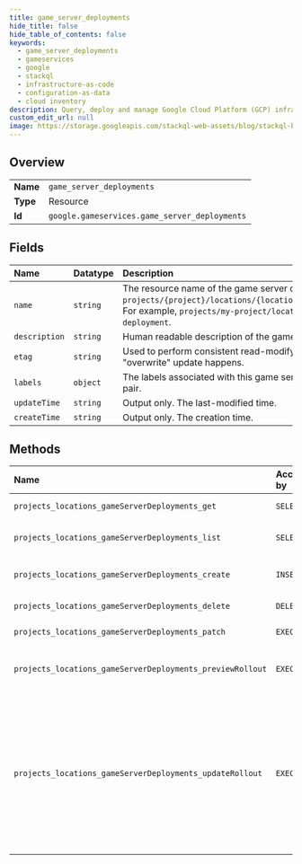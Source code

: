 ```yaml
---
title: game_server_deployments
hide_title: false
hide_table_of_contents: false
keywords:
  - game_server_deployments
  - gameservices
  - google    
  - stackql
  - infrastructure-as-code
  - configuration-as-data
  - cloud inventory
description: Query, deploy and manage Google Cloud Platform (GCP) infrastructure and resources using SQL
custom_edit_url: null
image: https://storage.googleapis.com/stackql-web-assets/blog/stackql-blog-post-featured-image.png
---
```

  
    

## Overview
<table><tbody>
<tr><td><b>Name</b></td><td><code>game_server_deployments</code></td></tr>
<tr><td><b>Type</b></td><td>Resource</td></tr>
<tr><td><b>Id</b></td><td><code>google.gameservices.game_server_deployments</code></td></tr>
</tbody></table>

## Fields
| Name | Datatype | Description |
|:-----|:---------|:------------|
| `name` | `string` | The resource name of the game server deployment, in the following form: `projects/{project}/locations/{locationId}/gameServerDeployments/{deploymentId}`. For example, `projects/my-project/locations/global/gameServerDeployments/my-deployment`. |
| `description` | `string` | Human readable description of the game server deployment. |
| `etag` | `string` | Used to perform consistent read-modify-write updates. If not set, a blind "overwrite" update happens. |
| `labels` | `object` | The labels associated with this game server deployment. Each label is a key-value pair. |
| `updateTime` | `string` | Output only. The last-modified time. |
| `createTime` | `string` | Output only. The creation time. |
## Methods
| Name | Accessible by | Required Params | Description |
|:-----|:--------------|:----------------|:------------|
| `projects_locations_gameServerDeployments_get` | `SELECT` | `gameServerDeploymentsId, locationsId, projectsId` | Gets details of a single game server deployment. |
| `projects_locations_gameServerDeployments_list` | `SELECT` | `locationsId, projectsId` | Lists game server deployments in a given project and location. |
| `projects_locations_gameServerDeployments_create` | `INSERT` | `locationsId, projectsId` | Creates a new game server deployment in a given project and location. |
| `projects_locations_gameServerDeployments_delete` | `DELETE` | `gameServerDeploymentsId, locationsId, projectsId` | Deletes a single game server deployment. |
| `projects_locations_gameServerDeployments_patch` | `EXEC` | `gameServerDeploymentsId, locationsId, projectsId` | Patches a game server deployment. |
| `projects_locations_gameServerDeployments_previewRollout` | `EXEC` | `gameServerDeploymentsId, locationsId, projectsId` | Previews the game server deployment rollout. This API does not mutate the rollout resource. |
| `projects_locations_gameServerDeployments_updateRollout` | `EXEC` | `gameServerDeploymentsId, locationsId, projectsId` | Patches a single game server deployment rollout. The method will not return an error if the update does not affect any existing realms. For example, the following cases will not return an error: * The default_game_server_config is changed but all existing realms use the override. * A non-existing realm is explicitly called out in the game_server_config_overrides field. |
